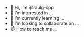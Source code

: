 - 👋 Hi, I’m @raulg-cpp
- 👀 I’m interested in ...
- 🌱 I’m currently learning ...
- 💞️ I’m looking to collaborate on ...
- 📫 How to reach me ...

<!---
raulg-cpp/raulg-cpp is a ✨ special ✨ repository because its `README.md` (this file) appears on your GitHub profile.
You can click the Preview link to take a look at your changes.
--->
